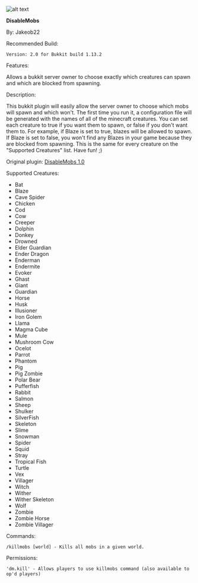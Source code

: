 ![alt text](https://media.forgecdn.net/avatars/73/514/636163600263549348.png)

**DisableMobs**

By: Jakeob22

Recommended Build:

	Version: 2.0 for Bukkit build 1.13.2

Features:

Allows a bukkit server owner to choose exactly which creatures can spawn and which are blocked from spawning.

Description:

This bukkit plugin will easily allow the server owner to choose which mobs will spawn and which won't. The first time you run it, a configuration file will be generated with the names of all of the minecraft creatures. You can set each creature to true if you want them to spawn, or false if you don't want them to. For example, if Blaze is set to true, blazes will be allowed to spawn. If Blaze is set to false, you won't find any Blazes in your game because they are blocked from spawning. This is the same for every creature on the "Supported Creatures" list. Have fun! ;)

Original plugin: [DisableMobs 1.0](https://dev.bukkit.org/projects/disablemobsbukkit)

Supported Creatures:

* Bat
* Blaze
* Cave Spider
* Chicken
* Cod
* Cow
* Creeper
* Dolphin
* Donkey
* Drowned
* Elder Guardian
* Ender Dragon
* Enderman
* Endermite
* Evoker
* Ghast
* Giant
* Guardian
* Horse
* Husk
* Illusioner
* Iron Golem
* Llama
* Magma Cube
* Mule
* Mushroom Cow
* Ocelot
* Parrot
* Phantom
* Pig
* Pig Zombie
* Polar Bear
* Pufferfish
* Rabbit
* Salmon
* Sheep
* Shulker
* SilverFish
* Skeleton
* Slime
* Snowman
* Spider
* Squid
* Stray
* Tropical Fish
* Turtle
* Vex
* Villager
* Witch
* Wither
* Wither Skeleton
* Wolf
* Zombie
* Zombie Horse
* Zombie Villager

Commands:

	/killmobs [world] - Kills all mobs in a given world.
	
Permissions:

	'dm.kill' - Allows players to use killmobs command (also available to op'd players)
